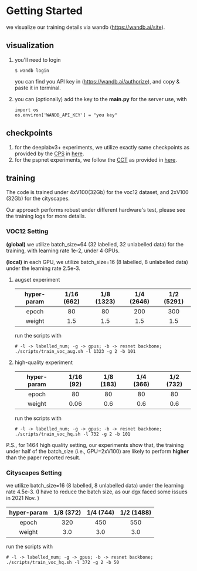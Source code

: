 # Getting Started
we visualize our training details via wandb (https://wandb.ai/site).
## visualization
1) you'll need to login
   ```shell 
   $ wandb login
   ```
   you can find you API key in (https://wandb.ai/authorize), and copy & paste it in terminal.
   
2) you can (optionally) add the key to the **main.py** for the server use, with
   ```shell
   import os
   os.environ['WANDB_API_KEY'] = "you key"
   ```
   

## checkpoints
1) for the deeplabv3+ experiments, we utilize exactly same checkpoints as provided by the [CPS](https://github.com/charlesCXK/TorchSemiSeg) in [here](https://1drv.ms/u/s!AsvBenvUFxO3hn9hIs_esxf0aLoH?e=c5cZvF).
2) for the pspnet experiments, we follow the [CCT](https://github.com/yassouali/CCT) as provided in [here](https://1drv.ms/u/s!AsvBenvUFxO3hwCoBdieaWLzV7pp?e=a0C60K).
  
## training
The code is trained under 4xV100(32Gb) for the voc12 dataset, 
and 2xV100 (32Gb) for the cityscapes. 

Our approach performs robust under different hardware's test, please see the training logs for more details.

### VOC12 Setting
**(global)** we utilize batch_size=64 (32 labelled, 32 unlabelled data) for the training, with learning rate 1e-2, under 4 GPUs.

**(local)** in each GPU, we utilize batch_size=16 (8 labelled, 8 unlabelled data) under the learning rate 2.5e-3.

1) augset experiment
   
   | hyper-param 	| 1/16 (662)| 1/8 (1323)| 1/4 (2646)| 1/2 (5291)|
   |:--------:	    |:-----:	|:-----:	|:-----:	|:-----:	|
   | epoch          | 80 	| 80 	| 200 	| 300 	|
   | weight      	| 1.5 	| 1.5 	| 1.5 	| 1.5 	|
   
   run the scripts with 

   ```shell
   # -l -> labelled_num; -g -> gpus; -b -> resnet backbone;
   ./scripts/train_voc_aug.sh -l 1323 -g 2 -b 101
   ```
   
2) high-quality experiment

   | hyper-param 	| 1/16 (92)| 1/8 (183)| 1/4 (366)| 1/2 (732)|
   |:--------:	    |:-----:	|:-----:	|:-----:	|:-----:	|
   | epoch          | 80 	| 80 	| 80 	| 80 	|
   | weight      	| 0.06 	| 0.6 	| 0.6 	| 0.6 	|
   
   run the scripts with 
   ```shell
   # -l -> labelled_num; -g -> gpus; -b -> resnet backbone;
   ./scripts/train_voc_hq.sh -l 732 -g 2 -b 101
   ```
P.S., for 1464 high quality setting, our experiments show that, the training under half of the batch_size (i.e., GPU=2xV100) are likely to perform 
**higher** than the paper reported result. 

### Cityscapes Setting
we utilize batch_size=16 (8 labelled, 8 unlabelled data) under the learning rate 4.5e-3. 
(I have to reduce the batch size, as our dgx faced some issues in 2021 Nov. )

   | hyper-param 	| 1/8 (372) | 1/4 (744) | 1/2 (1488)|
   |:--------:	    |:-----:	|:-----:	|:-----:	|
   | epoch         | 320 	| 450 	| 550 	|
   | weight        | 3.0 	| 3.0	| 3.0 	|

   run the scripts with
   ```shell
   # -l -> labelled_num; -g -> gpus; -b -> resnet backbone;
   ./scripts/train_voc_hq.sh -l 372 -g 2 -b 50
   ```

